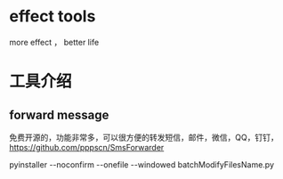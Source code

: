 # effect tools
more effect ， better life


# 工具介绍

## forward message

免费开源的，功能非常多，可以很方便的转发短信，邮件，微信，QQ，钉钉，https://github.com/pppscn/SmsForwarder




pyinstaller --noconfirm --onefile --windowed batchModifyFilesName.py
